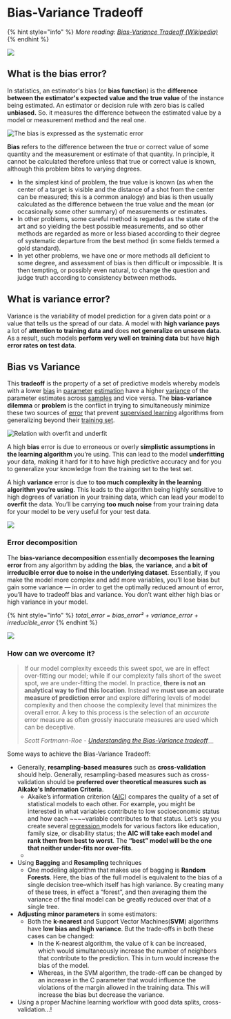 # Bias-Variance Tradeoff

{% hint style="info" %}
_More reading:_ [_Bias-Variance Tradeoff \(Wikipedia\)_](https://en.wikipedia.org/wiki/Bias-variance_tradeoff)
{% endhint %}

![](../../.gitbook/assets/image%20%2864%29.png)

## What is the bias error?

In statistics, an estimator's bias \(or **bias function**\) is the **difference between the estimator's expected value and the true value** of the instance being estimated. An estimator or decision rule with zero bias is called **unbiased.** So. it measures the difference between the estimated value by a model or measurement method and the real one.

![The bias is expressed as the systematic error](../../.gitbook/assets/illustration-of-precision-error-and-bias-error-reprinted-with-minor-changes-from-asme.png)

**Bias** refers to the difference between the true or correct value of some quantity and the measurement or estimate of that quantity. In principle, it cannot be calculated therefore unless that true or correct value is known, although this problem bites to varying degrees.

* In the simplest kind of problem, the true value is known \(as when the center of a target is visible and the distance of a shot from the center can be measured; this is a common analogy\) and bias is then usually calculated as the difference between the true value and the mean \(or occasionally some other summary\) of measurements or estimates.
* In other problems, some careful method is regarded as the state of the art and so yielding the best possible measurements, and so other methods are regarded as more or less biased according to their degree of systematic departure from the best method \(in some fields termed a gold standard\).
* In yet other problems, we have one or more methods all deficient to some degree, and assessment of bias is then difficult or impossible. It is then tempting, or possibly even natural, to change the question and judge truth according to consistency between methods.

## What is variance error?

Variance is the variability of model prediction for a given data point or a value that tells us the spread of our data. A model with **high variance pays** a lot of **attention to training data and** does **not generalize on unseen data**. As a result, such models **perform very well on training data** but have **high error rates on test data**.

## Bias vs Variance

This **tradeoff** is the property of a set of predictive models whereby models with a lower [bias](https://en.wikipedia.org/wiki/Bias_of_an_estimator) in [parameter](https://en.wikipedia.org/wiki/Statistical_parameter) [estimation](https://en.wikipedia.org/wiki/Estimation_theory) have a higher [variance](https://en.wikipedia.org/wiki/Variance) of the parameter estimates across [samples](https://en.wikipedia.org/wiki/Sample_%28statistics%29) and vice versa. The **bias-variance dilemma** or **problem** is the conflict in trying to simultaneously minimize these two sources of [error](https://en.wikipedia.org/wiki/Errors_and_residuals_in_statistics) that prevent [supervised learning](https://en.wikipedia.org/wiki/Supervised_learning) algorithms from generalizing beyond their [training set](https://en.wikipedia.org/wiki/Training_set).

![Relation with overfit and underfit](../../.gitbook/assets/bias_var.png)

A high **bias** error is due to erroneous or overly **simplistic assumptions in the learning algorithm** you’re using. This can lead to the model **underfitting** your data, making it hard for it to have high predictive accuracy and for you to generalize your knowledge from the training set to the test set.

A high **variance** error is due to **too much complexity in the learning algorithm you’re using**. This leads to the algorithm being highly sensitive to high degrees of variation in your training data, which can lead your model to **overfit** the data. You’ll be carrying **too much noise** from your training data for your model to be very useful for your test data.

![](../../.gitbook/assets/image%20%2816%29.png)

### Error decomposition

The **bias-variance decomposition** essentially **decomposes the learning error** from any algorithm by adding the **bias**, the **variance**, and **a bit of irreducible error due to noise in the underlying dataset**. Essentially, if you make the model more complex and add more variables, you’ll lose bias but gain some variance — in order to get the optimally reduced amount of error, you’ll have to tradeoff bias and variance. You don’t want either high bias or high variance in your model.

{% hint style="info" %}
_total\_error = bias\_error² + variance\_error + irreducible\_error_
{% endhint %}

![](../../.gitbook/assets/image%20%28102%29.png)

### How can we overcome it?

> If our model complexity exceeds this sweet spot, we are in effect over-fitting our model; while if our complexity falls short of the sweet spot, we are under-fitting the model. In practice, **there is not an analytical way to find this location**. Instead we **must use an accurate measure of prediction error** and explore differing levels of model complexity and then choose the complexity level that minimizes the overall error. A key to this process is the selection of an _accurate_ error measure as often grossly inaccurate measures are used which can be deceptive.
>
> _Scott Fortmann-Roe -_ [_Understanding the Bias-Variance tradeoff_](http://scott.fortmann-roe.com/docs/BiasVariance.html)\_\_

Some ways to achieve the Bias-Variance Tradeoff:

* Generally, **resampling-based measures** such as **cross-validation** should help. Generally, resampling-based measures such as cross-validation should be **preferred over theoretical measures such as Aikake's Information Criteria**.
  * Akaike’s information criterion \([AIC](https://www.statisticshowto.com/akaikes-information-criterion/)\) compares the quality of a set of statistical models to each other. For example, you might be interested in what variables contribute to low socioeconomic status and how each ~~~~variable contributes to that status. Let’s say you create several [regression ](https://www.statisticshowto.com/probability-and-statistics/regression-analysis/)models for various factors like education, family size, or disability status; the **AIC will take each model and rank them from best to worst**. The **“best” model will be the one that neither under-fits nor over-fits**.
  * 
* Using **Bagging** and **Resampling** techniques
  * One modeling algorithm that makes use of bagging is **Random Forests**. Here, the bias of the full model is equivalent to the bias of a single decision tree–which itself has high variance. By creating many of these trees, in effect a “forest”, and then averaging them the variance of the final model can be greatly reduced over that of a single tree.
* **Adjusting minor parameters** in some estimators:
  * Both the **k-nearest** and Support Vector Machines\(**SVM**\) algorithms have **low bias and high variance**. But the trade-offs in both these cases can be changed:
    * In the K-nearest algorithm, the value of k can be increased, which would simultaneously increase the number of neighbors that contribute to the prediction. This in turn would increase the bias of the model. 
    * Whereas, in the SVM algorithm, the trade-off can be changed by an increase in the C parameter that would influence the violations of the margin allowed in the training data. This will increase the bias but decrease the variance.
* Using a proper Machine learning workflow with good data splits, cross-validation...!

